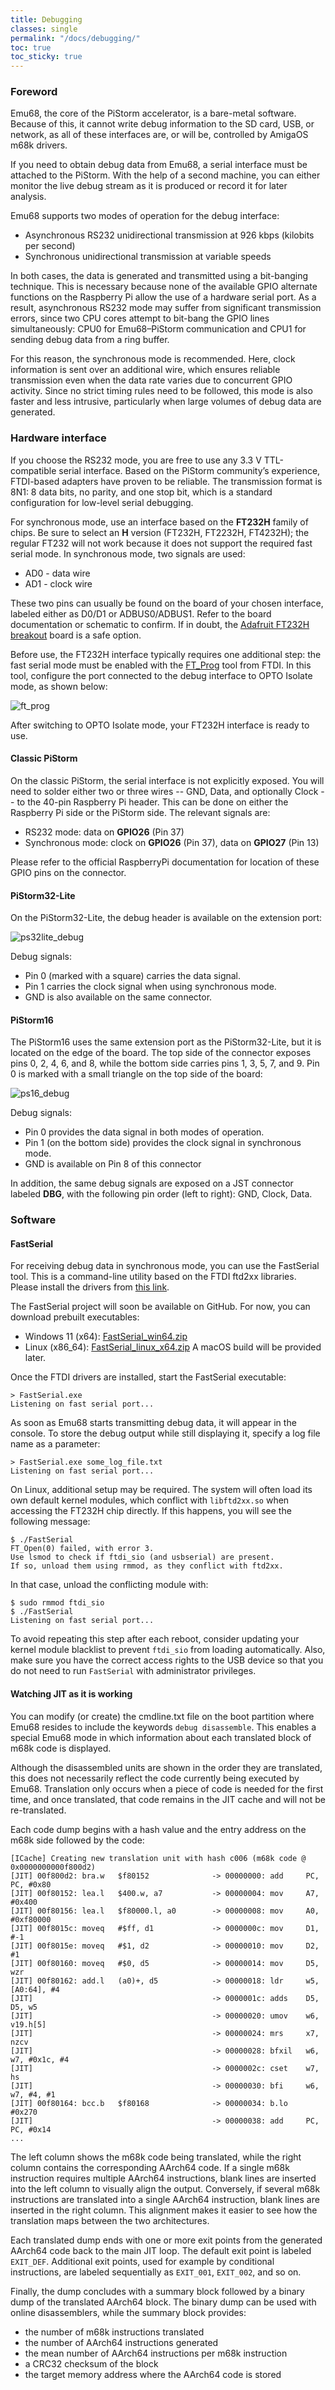 ```yaml
---
title: Debugging
classes: single
permalink: "/docs/debugging/"
toc: true
toc_sticky: true
---
```


### Foreword

Emu68, the core of the PiStorm accelerator, is a bare-metal software. Because of this, 
it cannot write debug information to the SD card, USB, or network, as all of these 
interfaces are, or will be, controlled by AmigaOS m68k drivers.

If you need to obtain debug data from Emu68, a serial interface must be attached 
to the PiStorm. With the help of a second machine, you can either monitor the live 
debug stream as it is produced or record it for later analysis.

Emu68 supports two modes of operation for the debug interface:

* Asynchronous RS232 unidirectional transmission at 926 kbps (kilobits per second)
* Synchronous unidirectional transmission at variable speeds

In both cases, the data is generated and transmitted using a bit-banging technique. 
This is necessary because none of the available GPIO alternate functions on the 
Raspberry Pi allow the use of a hardware serial port. As a result, asynchronous RS232 
mode may suffer from significant transmission errors, since two CPU cores attempt to 
bit-bang the GPIO lines simultaneously: CPU0 for Emu68–PiStorm communication and CPU1
 for sending debug data from a ring buffer.

For this reason, the synchronous mode is recommended. Here, clock information is sent 
over an additional wire, which ensures reliable transmission even when the data rate 
varies due to concurrent GPIO activity. Since no strict timing rules need to be followed, 
this mode is also faster and less intrusive, particularly when large volumes of debug 
data are generated.

### Hardware interface

If you choose the RS232 mode, you are free to use any 3.3 V TTL-compatible serial 
interface. Based on the PiStorm community’s experience, FTDI-based adapters have 
proven to be reliable. The transmission format is 8N1: 8 data bits, no parity, and one 
stop bit, which is a standard configuration for low-level serial debugging.

For synchronous mode, use an interface based on the **FT232H** family of chips. Be sure 
to select an **H** version (FT232H, FT2232H, FT4232H); the regular FT232 will not work 
because it does not support the required fast serial mode. In synchronous mode, two 
signals are used:
* AD0 - data wire
* AD1 - clock wire

These two pins can usually be found on the board of your chosen interface, labeled 
either as D0/D1 or ADBUS0/ADBUS1. Refer to the board documentation or schematic to 
confirm. If in doubt, the
[Adafruit FT232H breakout](https://www.adafruit.com/product/2264) board is a safe option.

Before use, the FT232H interface typically requires one additional step: the fast 
serial mode must be enabled with the [FT_Prog](https://ftdichip.com/utilities/) tool 
from FTDI. In this tool, configure the port connected to the debug interface to 
OPTO Isolate mode, as shown below:

![ft_prog](/assets/images/debugging/ft_prog.png)

After switching to OPTO Isolate mode, your FT232H interface is ready to use.

#### Classic PiStorm

On the classic PiStorm, the serial interface is not explicitly exposed. You will need 
to solder either two or three wires -- GND, Data, and optionally Clock -- to the 40-pin 
Raspberry Pi header. This can be done on either the Raspberry Pi side or the PiStorm 
side. The relevant signals are:

* RS232 mode: data on **GPIO26** (Pin 37)
* Synchronous mode: clock on **GPIO26** (Pin 37), data on **GPIO27** (Pin 13)

Please refer to the official RaspberryPi documentation for location of these GPIO pins on 
the connector.

#### PiStorm32-Lite

On the PiStorm32-Lite, the debug header is available on the extension port:

![ps32lite_debug](/assets/images/debugging/ps32lite_debug.png)

Debug signals:
* Pin 0 (marked with a square) carries the data signal.
* Pin 1 carries the clock signal when using synchronous mode.
* GND is also available on the same connector.

#### PiStorm16

The PiStorm16 uses the same extension port as the PiStorm32-Lite, but it is located on 
the edge of the board. The top side of the connector exposes pins 0, 2, 4, 6, and 8, while
the bottom side carries pins 1, 3, 5, 7, and 9. Pin 0 is marked with a small triangle 
on the top side of the board:

![ps16_debug](/assets/images/debugging/ps16_debug.png)

Debug signals:
* Pin 0 provides the data signal in both modes of operation.
* Pin 1 (on the bottom side) provides the clock signal in synchronous mode.
* GND is available on Pin 8 of this connector

In addition, the same debug signals are exposed on a JST connector labeled **DBG**, with
the following pin order (left to right): GND, Clock, Data.

### Software

#### FastSerial

For receiving debug data in synchronous mode, you can use the FastSerial tool. This is a 
command-line utility based on the FTDI ftd2xx libraries. Please install the drivers from
[this link](https://ftdichip.com/wp-content/uploads/2025/03/CDM-v2.12.36.20-WHQL-Certified.zip).

The FastSerial project will soon be available on GitHub. For now, you can download prebuilt 
executables:

* Windows 11 (x64): [FastSerial_win64.zip](/assets/files/FastSerial_win64.zip) 
* Linux (x86_64): [FastSerial_linux_x64.zip](/assets/files/FastSerial_linux_x64.zip)
A macOS build will be provided later.

Once the FTDI drivers are installed, start the FastSerial executable:

```
> FastSerial.exe
Listening on fast serial port...
```

As soon as Emu68 starts transmitting debug data, it will appear in the console.
To store the debug output while still displaying it, specify a log file name as a parameter:

```
> FastSerial.exe some_log_file.txt
Listening on fast serial port...
```

On Linux, additional setup may be required. The system will often load its own default 
kernel modules, which conflict with ``libftd2xx.so`` when accessing the FT232H chip directly. 
If this happens, you will see the following message:

```
$ ./FastSerial 
FT_Open(0) failed, with error 3.
Use lsmod to check if ftdi_sio (and usbserial) are present.
If so, unload them using rmmod, as they conflict with ftd2xx.
```

In that case, unload the conflicting module with:

```
$ sudo rmmod ftdi_sio
$ ./FastSerial
Listening on fast serial port...
```

To avoid repeating this step after each reboot, consider updating your kernel module 
blacklist to prevent ``ftdi_sio`` from loading automatically. Also, make sure you have 
the correct access rights to the USB device so that you do not need to run ``FastSerial``
with administrator privileges.

#### Watching JIT as it is working
You can modify (or create) the cmdline.txt file on the boot partition where Emu68 resides 
to include the keywords 
``debug disassemble``. This enables a special Emu68 mode in which information about each 
translated block of m68k code is displayed.

Although the disassembled units are shown in the order they are translated, this does not 
necessarily reflect the code currently being executed by Emu68. Translation only occurs 
when a piece of code is needed for the first time, and once translated, that code remains 
in the JIT cache and will not be re-translated.

Each code dump begins with a hash value and the entry address on the m68k side followed 
by the code:

```
[ICache] Creating new translation unit with hash c006 (m68k code @ 0x0000000000f800d2)
[JIT] 00f800d2: bra.w   $f80152              -> 00000000: add     PC, PC, #0x80
[JIT] 00f80152: lea.l   $400.w, a7           -> 00000004: mov     A7, #0x400
[JIT] 00f80156: lea.l   $f80000.l, a0        -> 00000008: mov     A0, #0xf80000
[JIT] 00f8015c: moveq   #$ff, d1             -> 0000000c: mov     D1, #-1
[JIT] 00f8015e: moveq   #$1, d2              -> 00000010: mov     D2, #1
[JIT] 00f80160: moveq   #$0, d5              -> 00000014: mov     D5, wzr
[JIT] 00f80162: add.l   (a0)+, d5            -> 00000018: ldr     w5, [A0:64], #4
[JIT]                                        -> 0000001c: adds    D5, D5, w5
[JIT]                                        -> 00000020: umov    w6, v19.h[5]
[JIT]                                        -> 00000024: mrs     x7, nzcv
[JIT]                                        -> 00000028: bfxil   w6, w7, #0x1c, #4
[JIT]                                        -> 0000002c: cset    w7, hs
[JIT]                                        -> 00000030: bfi     w6, w7, #4, #1
[JIT] 00f80164: bcc.b   $f80168              -> 00000034: b.lo    #0x270
[JIT]                                        -> 00000038: add     PC, PC, #0x14
...
```

The left column shows the m68k code being translated, while the right 
column contains the corresponding AArch64 code. If a single m68k 
instruction requires multiple AArch64 instructions, blank lines are inserted 
into the left column to visually align the output. Conversely, if several 
m68k instructions are translated into a single AArch64 instruction, blank 
lines are inserted in the right column. This alignment makes it easier to see 
how the translation maps between the two architectures.

Each translated dump ends with one or more exit points from the generated 
AArch64 code back to the main JIT loop. The default exit point is labeled 
``EXIT_DEF``. Additional exit points, used for example by conditional instructions,
are labeled sequentially as ``EXIT_001``, ``EXIT_002``, and so on.

Finally, the dump concludes with a summary block followed by a binary dump 
of the translated AArch64 block. The binary dump can be used with online 
disassemblers, while the summary block provides:
* the number of m68k instructions translated
* the number of AArch64 instructions generated
* the mean number of AArch64 instructions per m68k instruction
* a CRC32 checksum of the block
* the target memory address where the AArch64 code is stored
